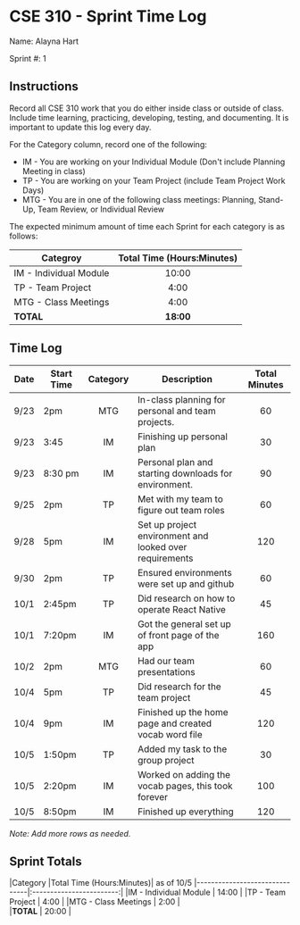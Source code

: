 # CSE 310 - Sprint Time Log

Name: Alayna Hart

Sprint #: 1

## Instructions

Record all CSE 310 work that you do either inside class or outside of class.  Include time learning, practicing, developing, testing, and documenting.  It is important to update this log every day.

For the Category column, record one of the following:
* IM - You are working on your Individual Module (Don't include Planning Meeting in class)
* TP - You are working on your Team Project (include Team Project Work Days)
* MTG - You are in one of the following class meetings: Planning, Stand-Up, Team Review, or Individual Review

The expected minimum amount of time each Sprint for each category is as follows:

|Categroy                       |Total Time (Hours:Minutes)|
|-------------------------------|:------------------------:|
|IM - Individual Module         |          10:00           |
|TP - Team Project              |           4:00           |
|MTG - Class Meetings           |           4:00           |
|**TOTAL**                      |        **18:00**         |

## Time Log

|Date      |Start Time|Category|Description                                             |Total Minutes|
|----------|----------|:------:|--------------------------------------------------------|:-----------:|
|    9/23  |     2pm  |    MTG | In-class planning for personal and team projects.      |     60      |
|   9/23   |     3:45 |     IM | Finishing up personal plan                             |      30     |
|     9/23 |  8:30 pm |     IM | Personal plan and starting downloads for environment.  |       90    |
|     9/25 |   2pm    |     TP | Met with my team to figure out team roles              |      60     |
|    9/28  |      5pm |   IM   | Set up project environment and looked over requirements|       120   |
|     9/30 |      2pm |    TP  | Ensured environments were set up and github            |       60    |
|     10/1 |   2:45pm |    TP  | Did research on how to operate React Native            |       45    |
|     10/1 |   7:20pm |    IM  | Got the general set up of front page of the app        |        160  |
|     10/2 |   2pm    |    MTG | Had our team presentations                             |        60   |
|     10/4 |   5pm    |    TP  | Did research for the team project                      |        45   |
|     10/4 |   9pm    |    IM  | Finished up the home page and created vocab word file  |      120    |
|     10/5 |   1:50pm |    TP  | Added my task to the group project                     |       30    |
|     10/5 |   2:20pm |    IM  | Worked on adding the vocab pages, this took forever    |     100     |
|     10/5 |   8:50pm |    IM  |  Finished up everything                                |     120     |

_Note: Add more rows as needed._

## Sprint Totals

|Category                       |Total Time (Hours:Minutes)| as of 10/5
|-------------------------------|:------------------------:|
|IM - Individual Module         |            14:00         |
|TP - Team Project              |            4:00          |
|MTG - Class Meetings           |            2:00          |  
|**TOTAL**                      |            20:00         |
